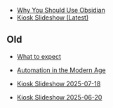 
* <a href="presentations/quarto/why-use-obsidian/presentation.html" target="_blank">Why You Should Use Obsidian</a>
* <a href="presentations/quarto/kiosk-slideshow_/kiosk-display.html" target="_blank">Kiosk Slideshow (Latest)</a>



## Old
* <a href="presentations\quarto\what-to-expect-at-a-tech-meetup\what-to-expect-at-a-tech-meetup.html" target="_blank">What to expect</a>
* <a href="presentations/quarto/automating-where-you-least-expect/presentation.html" target="_blank">Automation in the Modern Age</a>


* <a href="presentations/quarto/kiosk-slideshow_2025-07-18/kiosk-display.html" target="_blank">Kiosk Slideshow 2025-07-18</a>
* <a href="presentations/quarto/kiosk-slideshow_2025-06-20/tech meetup - kiosk display.html" target="_blank">Kiosk Slideshow 2025-06-20</a>
